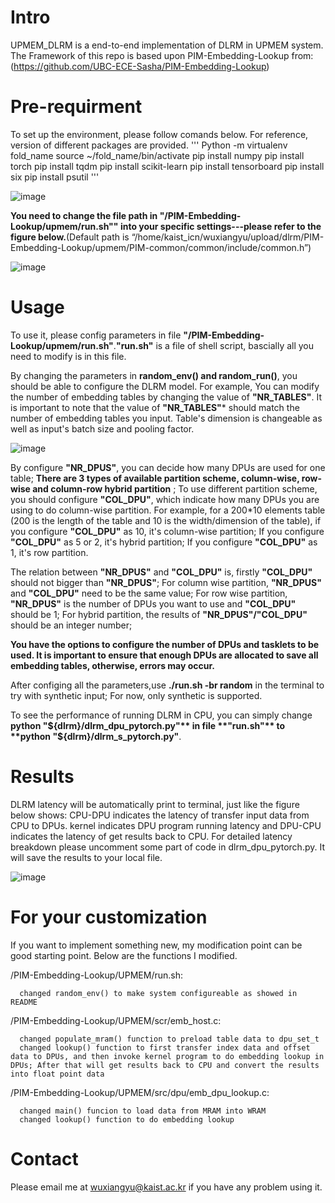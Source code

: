 # Intro

UPMEM_DLRM is a end-to-end implementation of DLRM in UPMEM system.
The Framework of this repo is based upon PIM-Embedding-Lookup from: (https://github.com/UBC-ECE-Sasha/PIM-Embedding-Lookup)

# Pre-requirment
To set up the environment, please follow comands below. For reference, version of different packages are provided. 
'''
Python -m virtualenv fold_name
source ~/fold_name/bin/activate
pip install numpy
pip install torch
pip install tqdm
pip install scikit-learn
pip install tensorboard
pip install six
pip install psutil
'''

![image](https://github.com/Wu0103/UPMEM-DLRM/assets/94586355/01351910-5fb4-40e1-97b5-e7c1936b3a61)


**You need to change the file path in **"/PIM-Embedding-Lookup/upmem/run.sh"**" into your specific settings---please refer to the figure below.**(Default path is “/home/kaist_icn/wuxiangyu/upload/dlrm/PIM-Embedding-Lookup/upmem/PIM-common/common/include/common.h”)

![image](https://github.com/Wu0103/UPMEM-DLRM/assets/94586355/8badf847-01bd-4daa-b051-252971df53e5)

# Usage

To use it, please config parameters in file **"/PIM-Embedding-Lookup/upmem/run.sh"**.**"run.sh"** is a file of shell script, bascially all you need to modify is in this file.

By changing the parameters in **random_env() and random_run()**, you should be able to configure the DLRM model. For example, You can modify the number of embedding tables by changing the value of **"NR_TABLES"**. It is important to note that the value of **"NR_TABLES"*** should match the number of embedding tables you input. Table's dimension is changeable as well as input's batch size and pooling factor.

![image](https://github.com/Wu0103/UPMEM-DLRM/assets/94586355/2d38e5ed-bb2b-41ef-be68-99623df8a3f3)

By configure **"NR_DPUS"**, you can decide how many DPUs are used for one table; **There are 3 types of available partition scheme, column-wise, row-wise and column-row hybrid partition** ; To use different partition scheme, you should configure **"COL_DPU"**, which indicate how many DPUs you are using to do column-wise partition. For example, for a 200*10 elements table (200 is the length of the table and 10 is the width/dimension of the table), if you configure **"COL_DPU"** as 10, it's column-wise partition; If you configure **"COL_DPU"** as 5 or 2, it's hybrid partition; If you configure **"COL_DPU"** as 1, it's row partition.

The relation between **"NR_DPUS"** and **"COL_DPU"** is, firstly **"COL_DPU"** should not bigger than **"NR_DPUS"**; For column wise partition, **"NR_DPUS"** and **"COL_DPU"** need to be the same value; For row wise partition, **"NR_DPUS"** is the number of DPUs you want to use and  **"COL_DPU"** should be 1; For hybrid partition, the results of **"NR_DPUS"/"COL_DPU"** should be an integer number;


**You have the options to configure the number of DPUs and tasklets to be used. It is important to ensure that enough DPUs are allocated to save all embedding tables, otherwise, errors may occur.**

After configing all the parameters,use **./run.sh -br random** in the terminal to try with synthetic input; For now, only synthetic is supported.

To see the performance of running DLRM in CPU, you can simply change **python "${dlrm}/dlrm_dpu_pytorch.py"** in file **"run.sh"** to **python "${dlrm}/dlrm_s_pytorch.py"**.

# Results

DLRM latency will be automatically print to terminal, just like the figure below shows: CPU-DPU indicates the latency of transfer input data from CPU to DPUs. kernel indicates DPU program running latency and DPU-CPU indicates the latency of get results back to CPU. For detailed latency breakdown please uncomment some part of code in dlrm_dpu_pytorch.py. It will save the results to your local file.

![image](https://github.com/Wu0103/UPMEM-DLRM/assets/94586355/522fea37-ca9a-4e53-b811-49a2d9fbab3a)


# For your customization

If you want to implement something new, my modification point can be good starting point. Below are the functions I modified.
  
  /PIM-Embedding-Lookup/UPMEM/run.sh: 
  
      changed random_env() to make system configureable as showed in README
      
  /PIM-Embedding-Lookup/UPMEM/scr/emb_host.c:
  
      changed populate_mram() function to preload table data to dpu_set_t
      changed lookup() function to first transfer index data and offset data to DPUs, and then invoke kernel program to do embedding lookup in DPUs; After that will get results back to CPU and convert the results into float point data

  /PIM-Embedding-Lookup/UPMEM/src/dpu/emb_dpu_lookup.c:
  
      changed main() funcion to load data from MRAM into WRAM
      changed lookup() function to do embedding lookup


# Contact

Please email me at wuxiangyu@kaist.ac.kr if you have any problem using it.
